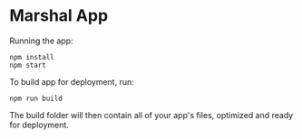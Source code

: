 # Marshal App

Running the app:

```
npm install
npm start
```

To build app for deployment, run:

```
npm run build
```

The build folder will then contain all of your app's files, optimized and ready for deployment.

